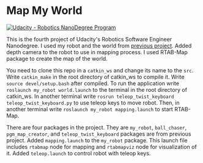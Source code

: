# Map My World

[![Udacity - Robotics NanoDegree Program](https://s3-us-west-1.amazonaws.com/udacity-robotics/Extra+Images/RoboND_flag.png)](https://www.udacity.com/robotics)

This is the fourth project of Udacity's Robotics Software Engineer Nanodegree. 
I used my robot and the world from [previous project](https://github.com/korhanmd/udacity-where-am-i).
Added depth camera to the robot to use in mapping process. I used RTAB-Map package to create the map of the world.

You need to clone this repo in a `catkin_ws` and change its name to the `src`. Write `catkin_make` in the root directory of catkin_ws to compile it.
Write `source devel/setup.bash` after compiled. To run the application write `roslaunch my_robot world.launch` to the terminal in the root directory of catkin_ws.
In another terminal write `rosrun teleop_twist_keyboard teleop_twist_keyboard.py` to use teleop keys to move robot.
Then, in another terminal write `roslaunch my_robot mapping.launch` to start RTAB-Map.

There are four packages in the project. They are `my_robot`, `ball_chaser`, `pgm_map_creator`, and `teleop_twist_keyboard` packages are from previous project.
Added `mapping.launch` to the `my_robot` package. This launch file includes `rtabmap` node for mapping and `rtabmapviz` node for visualization of it.
Added `teleop.launch` to control robot with teleop keys.

